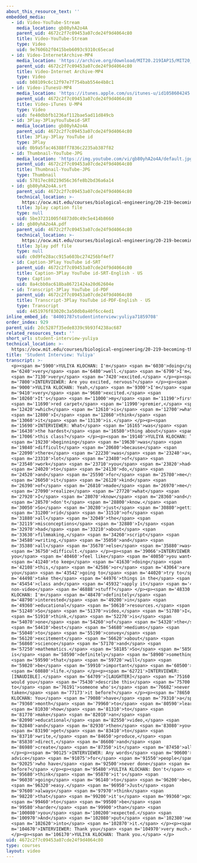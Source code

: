 ```yaml
---
about_this_resource_text: ''
embedded_media:
  - id: Video-YouTube-Stream
    media_location: gb80yhA2o4A
    parent_uid: 4672c2f7c09453a07cde24f9d4064c80
    title: Video-YouTube-Stream
    type: Video
    uid: 9e7606b2f0415beb6093c9310c65ecad
  - id: Video-InternetArchive-MP4
    media_location: 'https://archive.org/download/MIT20.219IAP15/MIT20_219IAP15_D13P3_300k.mp4'
    parent_uid: 4672c2f7c09453a07cde24f9d4064c80
    title: Video-Internet Archive-MP4
    type: Video
    uid: b08109c6c12f97e7f754bab554e4b8c1
  - id: Video-iTunesU-MP4
    media_location: 'https://itunes.apple.com/us/itunes-u/id1058604245'
    parent_uid: 4672c2f7c09453a07cde24f9d4064c80
    title: Video-iTunes U-MP4
    type: Video
    uid: fe40dbbfb1236af112bae5ad11d849cb
  - id: 3Play-3PlayYouTubeid-SRT
    media_location: gb80yhA2o4A
    parent_uid: 4672c2f7c09453a07cde24f9d4064c80
    title: 3Play-3Play YouTube id
    type: 3Play
    uid: 0b9a5fac46388ff7836c2235ab387f82
  - id: Thumbnail-YouTube-JPG
    media_location: 'https://img.youtube.com/vi/gb80yhA2o4A/default.jpg'
    parent_uid: 4672c2f7c09453a07cde24f9d4064c80
    title: Thumbnail-YouTube-JPG
    type: Thumbnail
    uid: 57817ec80219d56c36fe8b2bd36a6a14
  - id: gb80yhA2o4A.srt
    parent_uid: 4672c2f7c09453a07cde24f9d4064c80
    technical_location: >-
      https://ocw.mit.edu/courses/biological-engineering/20-219-becoming-the-next-bill-nye-writing-and-hosting-the-educational-show-january-iap-2015/day-13-screening-final-cuts/student-interview-yuliya/gb80yhA2o4A.srt
    title: 3play caption file
    type: null
    uid: 5be37231005f4873d0c49c5e414b8660
  - id: gb80yhA2o4A.pdf
    parent_uid: 4672c2f7c09453a07cde24f9d4064c80
    technical_location: >-
      https://ocw.mit.edu/courses/biological-engineering/20-219-becoming-the-next-bill-nye-writing-and-hosting-the-educational-show-january-iap-2015/day-13-screening-final-cuts/student-interview-yuliya/gb80yhA2o4A.pdf
    title: 3play pdf file
    type: null
    uid: c0d9fe28acc915a603bc274256bf4ef7
  - id: Caption-3Play YouTube id-SRT
    parent_uid: 4672c2f7c09453a07cde24f9d4064c80
    title: Caption-3Play YouTube id-SRT-English - US
    type: Caption
    uid: 8a4cbb0ac618ba86721424a20d62604e
  - id: Transcript-3Play YouTube id-PDF
    parent_uid: 4672c2f7c09453a07cde24f9d4064c80
    title: Transcript-3Play YouTube id-PDF-English - US
    type: Transcript
    uid: 4451976f83020c3a50db0a40f6cc4ed1
inline_embed_id: '84001787studentinterview:yuliya71859708'
order_index: 929
parent_uid: 2dc5287f35ede8339c9b93f4238ac687
related_resources_text: ''
short_url: student-interview-yuliya
technical_location: >-
  https://ocw.mit.edu/courses/biological-engineering/20-219-becoming-the-next-bill-nye-writing-and-hosting-the-educational-show-january-iap-2015/day-13-screening-final-cuts/student-interview-yuliya
title: 'Student Interview: Yuliya'
transcript: >-
  <p><span m='5900'>YULIYA KLOCHAN: I'm</span> <span m='6030'>doing</span> <span
  m='6240'>very</span> <span m='6480'>well.</span> <span m='6790'>I'm</span>
  <span m='7130'>very</span> <span m='7420'>excited.</span> </p><p><span
  m='7800'>INTERVIEWER: Are you excited, nervous?</span> </p><p><span
  m='9000'>YULIYA KLOCHAN: Yeah,</span> <span m='9300'>I'm</span> <span
  m='9410'>very</span> <span m='9680'>excited.</span> <span
  m='10260'>It's</span> <span m='11000'>my</span> <span m='11190'>first</span>
  <span m='11690'>red carpet</span> <span m='11990'>premier,</span> <span
  m='12420'>which</span> <span m='12610'>is</span> <span m='12700'>what</span>
  <span m='12800'>I</span> <span m='12860'>think</span> <span
  m='13060'>it</span> <span m='13130'>is.</span> </p><p><span
  m='15690'>INTERVIEWER: What</span> <span m='16165'>was</span> <span
  m='16430'>the hardest</span> <span m='16580'>thing about</span> <span
  m='17006'>this class?</span> </p><p><span m='19140'>YULIYA KLOCHAN: The</span>
  <span m='19230'>beginning</span> <span m='19630'>was</span> <span
  m='19840'>difficult</span> <span m='20680'>because</span> <span
  m='22090'>there</span> <span m='22230'>was</span> <span m='23240'>a</span>
  <span m='23310'>lot</span> <span m='23480'>of</span> <span
  m='23540'>work</span> <span m='23710'>you</span> <span m='23820'>had</span>
  <span m='24020'>to</span> <span m='24130'>do,</span> <span
  m='24520'>and</span> <span m='25590'>for</span> <span m='25780'>me</span>
  <span m='26050'>it</span> <span m='26120'>kind</span> <span
  m='26390'>of</span> <span m='26810'>made</span> <span m='26970'>me</span>
  <span m='27090'>realize</span> <span m='27720'>what</span> <span
  m='27920'>I</span> <span m='28070'>know</span> <span m='28360'>and</span>
  <span m='28570'>don't</span> <span m='28800'>know.</span> <span
  m='30050'>So</span> <span m='30280'>just</span> <span m='30880'>getting</span>
  <span m='31200'>rid</span> <span m='31510'>of</span> <span
  m='31880'>all</span> <span m='32049'>the</span> <span
  m='32119'>misconceptions</span> <span m='32880'>I</span> <span
  m='32970'>had</span> <span m='33210'>about</span> <span
  m='33630'>filmmaking,</span> <span m='34260'>script</span> <span
  m='34580'>writing,</span> <span m='35050'>and</span> <span
  m='35380'>all</span> <span m='35670'>else</span> <span m='35880'>was</span>
  <span m='36750'>difficult.</span> </p><p><span m='39066'>INTERVIEWER: Do
  you</span> <span m='40460'>feel like</span> <span m='40850'>you want</span>
  <span m='41240'>to keep</span> <span m='41630'>doing</span> <span
  m='42108'>this,</span> <span m='42586'>or</span> <span m='43064'>are
  you</span> <span m='43542'>going to</span> <span m='44020'>try to</span> <span
  m='44498'>take the</span> <span m='44976'>things in the</span> <span
  m='45454'>class and</span> <span m='45932'>apply it</span> <span m='46410'>to
  non-video</span> <span m='46888'>stuff?</span> </p><p><span m='48330'>YULIYA
  KLOCHAN: I'm</span> <span m='48470'>definitely</span> <span
  m='48790'>interested</span> <span m='49200'>in</span> <span
  m='49360'>educational</span> <span m='50610'>resources.</span> <span
  m='51240'>So</span> <span m='51370'>video,</span> <span m='51780'>I</span>
  <span m='51910'>think,</span> <span m='52270'>is</span> <span
  m='54070'>one</span> <span m='54260'>of</span> <span m='54320'>the</span>
  <span m='54410'>best</span> <span m='54680'>mediums</span> <span
  m='55040'>to</span> <span m='55190'>convey</span> <span
  m='56120'>excitement</span> <span m='56620'>about</span> <span
  m='56860'>science</span> <span m='57170'>and</span> <span
  m='57250'>mathematics.</span> <span m='58185'>So</span> <span m='58500'>this
  is</span> <span m='58590'>definitely</span> <span m='58900'>something</span>
  <span m='59590'>that</span> <span m='59720'>will</span> <span
  m='59820'>be</span> <span m='59910'>important</span> <span m='60500'>in</span>
  <span m='60880'>life.</span> </p><p><span m='62721'>INTERVIEWER:
  [INAUDIBLE].</span> <span m='64709'>[LAUGHTER]</span> <span m='75160'>How
  would you</span> <span m='75430'>describe this</span> <span m='75700'>class
  to</span> <span m='76191'>someone who's</span> <span m='76682'>never
  taken</span> <span m='77173'>it before?</span> </p><p><span m='78650'>YULIYA
  KLOCHAN: You</span> <span m='79080'>have</span> <span m='79310'>a</span> <span
  m='79360'>month</span> <span m='79960'>to</span> <span m='80590'>learn</span>
  <span m='81030'>how</span> <span m='81310'>to</span> <span
  m='81770'>make</span> <span m='82010'>an</span> <span
  m='82090'>educational</span> <span m='82550'>video,</span> <span
  m='82840'>and</span> <span m='82930'>then</span> <span m='83080'>you</span>
  <span m='83190'>get</span> <span m='83410'>to</span> <span
  m='83710'>write,</span> <span m='84650'>produce,</span> <span
  m='85830'>direct,</span> <span m='86600'>and</span> <span
  m='86980'>create</span> <span m='87350'>it</span> <span m='87450'>all.</span>
  </p><p><span m='90125'>INTERVIEWER: Any words</span> <span m='90600'>of
  advice</span> <span m='91075'>for</span> <span m='91550'>people</span> <span
  m='92025'>who have</span> <span m='92500'>never done</span> <span m='92975'>it
  before?</span> </p><p><span m='95480'>YULIYA KLOCHAN: Don't</span> <span
  m='95680'>think</span> <span m='95870'>it's</span> <span
  m='96030'>going</span> <span m='96140'>to</span> <span m='96200'>be</span>
  <span m='96320'>easy.</span> <span m='96950'>Just</span> <span
  m='97600'>always</span> <span m='97970'>think</span> <span
  m='98220'>that</span> <span m='99200'>it's</span> <span m='99360'>going</span>
  <span m='99460'>to</span> <span m='99500'>be</span> <span
  m='99580'>harder</span> <span m='99900'>than</span> <span
  m='100080'>you</span> <span m='100200'>expected.</span> <span
  m='100970'>And</span> <span m='102080'>put</span> <span m='102380'>work</span>
  <span m='102620'>into</span> <span m='102870'>it.</span> </p><p><span
  m='104670'>INTERVIEWER: Thank you</span> <span m='104970'>very much.</span>
  </p><p><span m='106170'>YULIYA KLOCHAN: Thank you.</span> </p>
uid: 4672c2f7c09453a07cde24f9d4064c80
type: courses
layout: video
---
```

